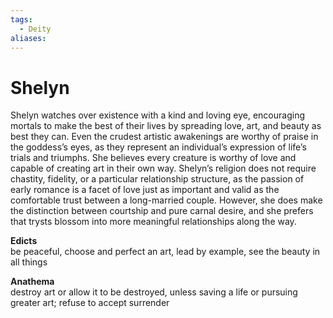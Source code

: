 ```yaml
---
tags:
  - Deity
aliases:
---
```

# Shelyn
Shelyn watches over existence with a kind and loving eye, encouraging mortals to make the best of their lives by spreading love, art, and beauty as best they can. Even the crudest artistic awakenings are worthy of praise in the goddess’s eyes, as they represent an individual’s expression of life’s trials and triumphs. She believes every creature is worthy of love and capable of creating art in their own way. Shelyn’s religion does not require chastity, fidelity, or a particular relationship structure, as the passion of early romance is a facet of love just as important and valid as the comfortable trust between a long-married couple. However, she does make the distinction between courtship and pure carnal desire, and she prefers that trysts blossom into more meaningful relationships along the way.

**Edicts**  
be peaceful, choose and perfect an art, lead by example, see the beauty in all things

**Anathema**  
destroy art or allow it to be destroyed, unless saving a life or pursuing greater art; refuse to accept surrender